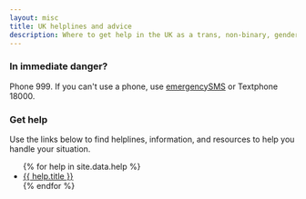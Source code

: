 ```yaml
---
layout: misc
title: UK helplines and advice
description: Where to get help in the UK as a trans, non-binary, gender variant, and intersex person
---
```

<section class="attention">
    <h3 id="in-immediate-danger">In immediate danger?</h3>
    <p>Phone 999. If you can't use a phone, use <a href="https://www.emergencysms.net/">emergencySMS</a> or Textphone 18000.</p>
</section>

### Get help

Use the links below to find helplines, information, and resources to help you handle your situation.

<ul class="wordlist">
{% for help in site.data.help %}
<li><a href="{{ help.url | relative_url }}">{{ help.title }}</a></li>
{% endfor %}
</ul>